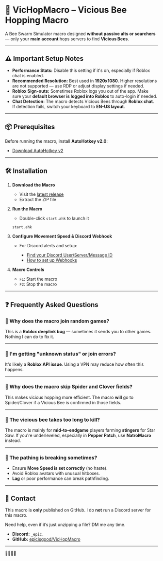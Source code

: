 

# :bee: VicHopMacro – Vicious Bee Hopping Macro

A Bee Swarm Simulator macro designed **without passive alts or searchers** — only your **main account** hops servers to find **Vicious Bees**.

---

## :warning: Important Setup Notes

* **Performance Stats:** Disable this setting if it's on, especially if Roblox chat is enabled.
* **Recommended Resolution:** Best used in **1920x1080**. Higher resolutions are not supported — use RDP or adjust display settings if needed.
* **Roblox Sign-outs:** Sometimes Roblox logs you out of the app. Make sure your **default browser is logged into Roblox** to auto-login if needed.
* **Chat Detection:** The macro detects Vicious Bees through **Roblox chat**. If detection fails, switch your keyboard to **EN-US layout**.

---

## :package: Prerequisites

Before running the macro, install **AutoHotkey v2.0**:

* [Download AutoHotkey v2](https://www.autohotkey.com/download/ahk-v2.exe)

---

## 🛠️ Installation

1. **Download the Macro**

   * Visit the [latest release](https://github.com/epicisgood/VicHopMacro/releases/latest)
   * Extract the ZIP file

2. **Run the Macro**

   * Double-click `start.ahk` to launch it

   ```ahk
   start.ahk
   ```

3. **Configure Movement Speed & Discord Webhook**

   * For Discord alerts and setup:

     * [Find your Discord User/Server/Message ID](https://support.discord.com/hc/en-us/articles/206346498-Where-can-I-find-my-User-Server-Message-ID#h_01HRSTXPS5H5D7JBY2QKKPVKNA)
     * [How to set up Webhooks](https://support.discord.com/hc/en-us/articles/228383668-Intro-to-Webhooks)

4. **Macro Controls**

   * `F1`: Start the macro
   * `F2`: Stop the macro

---

## :question: Frequently Asked Questions

### :thought_balloon: Why does the macro join random games?

This is a **Roblox deeplink bug** — sometimes it sends you to other games. Nothing I can do to fix it.

---

### :thought_balloon: I'm getting "unknown status" or join errors?

It's likely a **Roblox API issue**. Using a VPN may reduce how often this happens.

---

### :thought_balloon: Why does the macro skip Spider and Clover fields?

This makes vicious hopping more efficient. The macro **will** go to Spider/Clover if a Vicious Bee is confirmed in those fields.

---

### :thought_balloon: The vicious bee takes too long to kill?

The macro is mainly for **mid-to-endgame** players farming **stingers** for Star Saw. If you're underleveled, especially in **Pepper Patch**, use **NatroMacro** instead.

---

### :thought_balloon: The pathing is breaking sometimes?

* Ensure **Move Speed is set correctly** (no haste).
* Avoid Roblox avatars with unusual hitboxes.
* **Lag** or poor performance can break pathfinding.

---

## :speech_balloon: Contact

This macro is **only** published on GitHub. I do **not** run a Discord server for this macro.

Need help, even if it’s just unzipping a file? DM me any time.

* **Discord:** `_epic.`
* **GitHub:** [epicisgood/VicHopMacro](https://github.com/epicisgood/VicHopMacro)

---

🤑💵💸🐶
